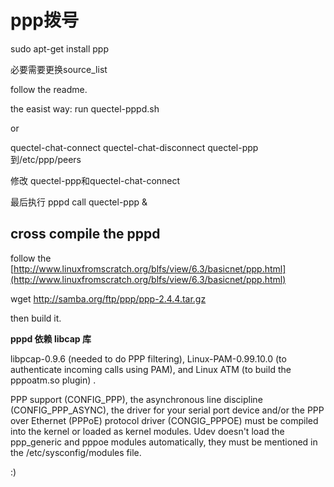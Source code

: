 ppp拨号
======

sudo apt-get install ppp

必要需要更换source_list

follow the readme.

the easist way: run quectel-pppd.sh

or

quectel-chat-connect quectel-chat-disconnect quectel-ppp 到/etc/ppp/peers

修改 quectel-ppp和quectel-chat-connect

最后执行 pppd call quectel-ppp &

cross compile the pppd
---

follow the [http://www.linuxfromscratch.org/blfs/view/6.3/basicnet/ppp.html](http://www.linuxfromscratch.org/blfs/view/6.3/basicnet/ppp.html)

wget http://samba.org/ftp/ppp/ppp-2.4.4.tar.gz

then build it.

**pppd 依赖 libcap 库**

libpcap-0.9.6 (needed to do PPP filtering), Linux-PAM-0.99.10.0 (to authenticate incoming calls using PAM), and Linux ATM (to build the pppoatm.so plugin) .

PPP support (CONFIG_PPP), the asynchronous line discipline (CONFIG_PPP_ASYNC), the driver for your serial port device and/or the PPP over Ethernet (PPPoE) protocol driver (CONGIG_PPPOE) must be compiled into the kernel or loaded as kernel modules. Udev doesn't load the ppp_generic and pppoe modules automatically, they must be mentioned in the /etc/sysconfig/modules file. 



:)

